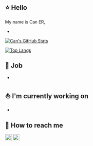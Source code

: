 ## ⭐ Hello

My name is Can ER,

-

[![Can's GitHub Stats](https://github-readme-stats.vercel.app/api?username=canbluebird&show_icons=true&count_private=true)](https://github.com/canbluebird)

[![Top Langs](https://github-readme-stats.vercel.app/api/top-langs/?username=canbluebird&layout=compact)](https://github.com/canbluebird)

## 🧪 Job

-

## ⛵ I'm currently working on
-

## 🐬 How to reach me

<a href="https://www.linkedin.com/in/-----/">
  <img align="left" alt="Can's LinkedIn" width="22px" src="https://cdn.jsdelivr.net/npm/simple-icons@v3/icons/linkedin.svg"/>
</a>
<a href="https://github.com/canbluebird">
  <img align="left" alt="Can's Github" width="22px" src="https://cdn.jsdelivr.net/npm/simple-icons@v3/icons/github.svg"/>
</a>
<br/>
<br/>
